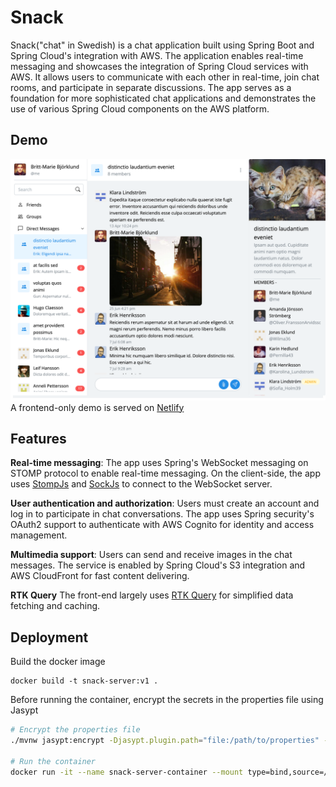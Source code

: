 # Snack

Snack("chat" in Swedish) is a chat application built using Spring Boot and Spring Cloud's integration with AWS. The application enables
real-time messaging and showcases the integration of Spring Cloud services with AWS. It allows users to communicate with
each other in real-time, join chat rooms, and participate in separate discussions. The app serves as a foundation for
more sophisticated chat applications and demonstrates the use of various Spring Cloud components on the AWS platform.

## Demo
![screenshot](src/main/resources/static/screenshot.png)
A frontend-only demo is served on [Netlify](https://snack-demo.netlify.app/)

## Features
**Real-time messaging**: The app uses Spring's WebSocket messaging on STOMP protocol to enable real-time messaging. On the client-side, the app uses [StompJs](https://stomp-js.github.io/) and [SockJs](https://github.com/sockjs/sockjs-client) to connect to the WebSocket server.

**User authentication and authorization**: Users must create an account and log in to participate in chat conversations.
The app uses Spring security's OAuth2 support to authenticate with AWS Cognito for identity and access management.

**Multimedia support**: Users can send and receive images in the chat messages. The service is enabled by Spring Cloud's
S3 integration and AWS CloudFront for fast content delivering.

**RTK Query** The front-end largely uses [RTK Query](https://redux-toolkit.js.org/rtk-query/overview) for simplified
data fetching and caching.

## Deployment
Build the docker image 
```
docker build -t snack-server:v1 .
```
Before running the container, encrypt the secrets in the properties file using Jasypt
```bash
# Encrypt the properties file
./mvnw jasypt:encrypt -Djasypt.plugin.path="file:/path/to/properties" -Djasypt.encryptor.password="password"

# Run the container
docker run -it --name snack-server-container --mount type=bind,source=/path/to/properties,target=/config/application.properties -p 8080:8080 -e spring_profiles_active=prod snack-server:v1 --spring.config.location=/config/application.properties --jasypt.encryptor.password="password"
```